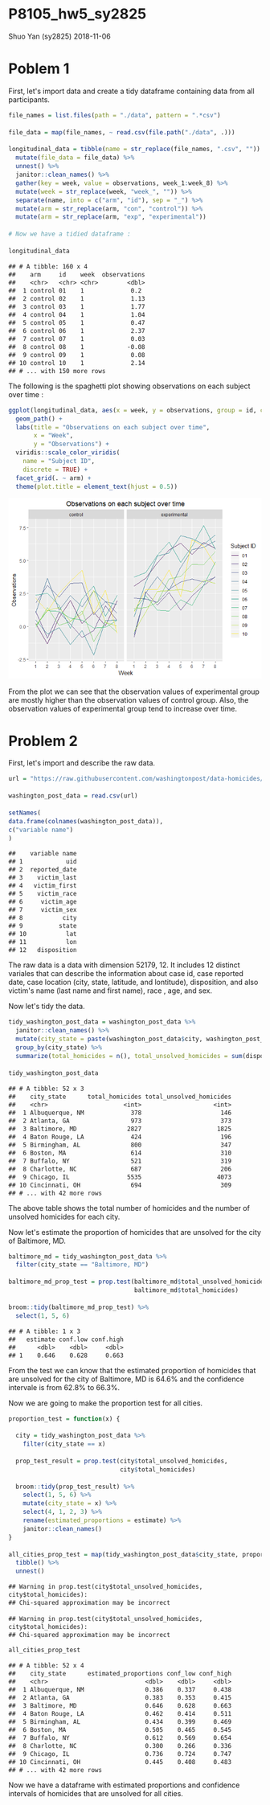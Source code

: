 P8105\_hw5\_sy2825
================
Shuo Yan (sy2825)
2018-11-06

Poblem 1
========

First, let's import data and create a tidy dataframe containing data from all participants.

``` r
file_names = list.files(path = "./data", pattern = ".*csv")

file_data = map(file_names, ~ read.csv(file.path("./data", .)))

longitudinal_data = tibble(name = str_replace(file_names, ".csv", "")) %>%
  mutate(file_data = file_data) %>%
  unnest() %>%
  janitor::clean_names() %>%
  gather(key = week, value = observations, week_1:week_8) %>%
  mutate(week = str_replace(week, "week_", "")) %>%
  separate(name, into = c("arm", "id"), sep = "_") %>%
  mutate(arm = str_replace(arm, "con", "control")) %>%
  mutate(arm = str_replace(arm, "exp", "experimental"))

# Now we have a tidied dataframe :

longitudinal_data
```

    ## # A tibble: 160 x 4
    ##    arm     id    week  observations
    ##    <chr>   <chr> <chr>        <dbl>
    ##  1 control 01    1             0.2 
    ##  2 control 02    1             1.13
    ##  3 control 03    1             1.77
    ##  4 control 04    1             1.04
    ##  5 control 05    1             0.47
    ##  6 control 06    1             2.37
    ##  7 control 07    1             0.03
    ##  8 control 08    1            -0.08
    ##  9 control 09    1             0.08
    ## 10 control 10    1             2.14
    ## # ... with 150 more rows

The following is the spaghetti plot showing observations on each subject over time :

``` r
ggplot(longitudinal_data, aes(x = week, y = observations, group = id, color = id)) +
  geom_path() + 
  labs(title = "Observations on each subject over time",
       x = "Week",
       y = "Observations") + 
  viridis::scale_color_viridis(
    name = "Subject ID", 
    discrete = TRUE) +
  facet_grid(. ~ arm) +
  theme(plot.title = element_text(hjust = 0.5))
```

![](p8105_hw5_sy2825_files/figure-markdown_github/longitudinal_data_plot-1.png)

From the plot we can see that the observation values of experimental group are mostly higher than the observation values of control group. Also, the observation values of experimental group tend to increase over time.

Problem 2
=========

First, let's import and describe the raw data.

``` r
url = "https://raw.githubusercontent.com/washingtonpost/data-homicides/master/homicide-data.csv"

washington_post_data = read.csv(url)

setNames(
data.frame(colnames(washington_post_data)),
c("variable name")
)
```

    ##    variable name
    ## 1            uid
    ## 2  reported_date
    ## 3    victim_last
    ## 4   victim_first
    ## 5    victim_race
    ## 6     victim_age
    ## 7     victim_sex
    ## 8           city
    ## 9          state
    ## 10           lat
    ## 11           lon
    ## 12   disposition

The raw data is a data with dimension 52179, 12. It includes 12 distinct variales that can describe the information about case id, case reported date, case location (city, state, latitude, and lontitude), disposition, and also victim's name (last name and first name), race , age, and sex.

Now let's tidy the data.

``` r
tidy_washington_post_data = washington_post_data %>%
  janitor::clean_names() %>%
  mutate(city_state = paste(washington_post_data$city, washington_post_data$state, sep = ", ")) %>%
  group_by(city_state) %>%
  summarize(total_homicides = n(), total_unsolved_homicides = sum(disposition %in% c("Closed without arrest", "Open/No arrest")))

tidy_washington_post_data
```

    ## # A tibble: 52 x 3
    ##    city_state      total_homicides total_unsolved_homicides
    ##    <chr>                     <int>                    <int>
    ##  1 Albuquerque, NM             378                      146
    ##  2 Atlanta, GA                 973                      373
    ##  3 Baltimore, MD              2827                     1825
    ##  4 Baton Rouge, LA             424                      196
    ##  5 Birmingham, AL              800                      347
    ##  6 Boston, MA                  614                      310
    ##  7 Buffalo, NY                 521                      319
    ##  8 Charlotte, NC               687                      206
    ##  9 Chicago, IL                5535                     4073
    ## 10 Cincinnati, OH              694                      309
    ## # ... with 42 more rows

The above table shows the total number of homicides and the number of unsolved homicides for each city.

Now let's estimate the proportion of homicides that are unsolved for the city of Baltimore, MD.

``` r
baltimore_md = tidy_washington_post_data %>%
  filter(city_state == "Baltimore, MD")

baltimore_md_prop_test = prop.test(baltimore_md$total_unsolved_homicides, 
                                   baltimore_md$total_homicides)

broom::tidy(baltimore_md_prop_test) %>%
  select(1, 5, 6)
```

    ## # A tibble: 1 x 3
    ##   estimate conf.low conf.high
    ##      <dbl>    <dbl>     <dbl>
    ## 1    0.646    0.628     0.663

From the test we can know that the estimated proportion of homicides that are unsolved for the city of Baltimore, MD is 64.6% and the confidence intervale is from 62.8% to 66.3%.

Now we are going to make the proportion test for all cities.

``` r
proportion_test = function(x) {

  city = tidy_washington_post_data %>%
    filter(city_state == x)
  
  prop_test_result = prop.test(city$total_unsolved_homicides,
                               city$total_homicides)
  
  broom::tidy(prop_test_result) %>%
    select(1, 5, 6) %>%
    mutate(city_state = x) %>%
    select(4, 1, 2, 3) %>%
    rename(estimated_proportions = estimate) %>%
    janitor::clean_names()
}

all_cities_prop_test = map(tidy_washington_post_data$city_state, proportion_test) %>%
  tibble() %>%
  unnest()
```

    ## Warning in prop.test(city$total_unsolved_homicides, city$total_homicides):
    ## Chi-squared approximation may be incorrect

    ## Warning in prop.test(city$total_unsolved_homicides, city$total_homicides):
    ## Chi-squared approximation may be incorrect

``` r
all_cities_prop_test
```

    ## # A tibble: 52 x 4
    ##    city_state      estimated_proportions conf_low conf_high
    ##    <chr>                           <dbl>    <dbl>     <dbl>
    ##  1 Albuquerque, NM                 0.386    0.337     0.438
    ##  2 Atlanta, GA                     0.383    0.353     0.415
    ##  3 Baltimore, MD                   0.646    0.628     0.663
    ##  4 Baton Rouge, LA                 0.462    0.414     0.511
    ##  5 Birmingham, AL                  0.434    0.399     0.469
    ##  6 Boston, MA                      0.505    0.465     0.545
    ##  7 Buffalo, NY                     0.612    0.569     0.654
    ##  8 Charlotte, NC                   0.300    0.266     0.336
    ##  9 Chicago, IL                     0.736    0.724     0.747
    ## 10 Cincinnati, OH                  0.445    0.408     0.483
    ## # ... with 42 more rows

Now we have a dataframe with estimated proportions and confidence intervals of homicides that are unsolved for all cities.
